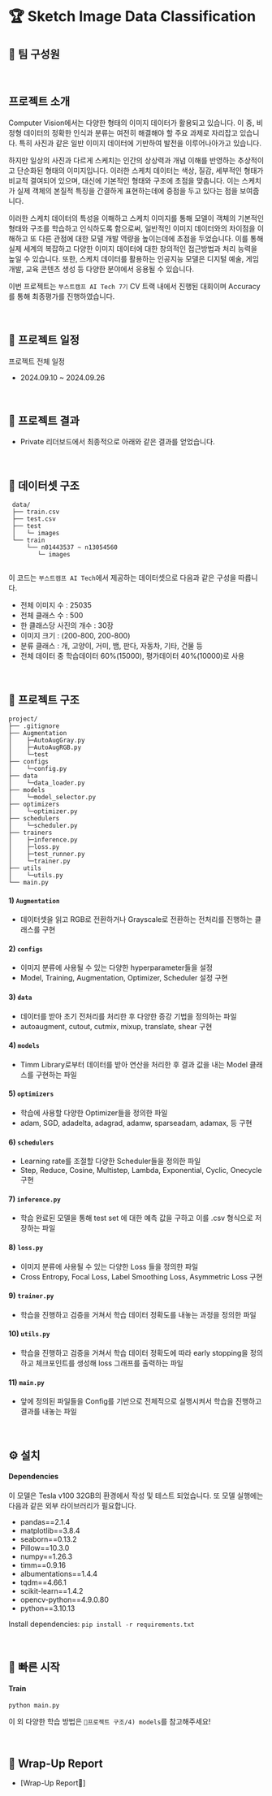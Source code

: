 
# 🏆 Sketch Image Data Classification

## 🥇 팀 구성원

<br />

## 프로젝트 소개
Computer Vision에서는 다양한 형태의 이미지 데이터가 활용되고 있습니다. 이 중, 비정형 데이터의 정확한 인식과 분류는 여전히 해결해야 할 주요 과제로 자리잡고 있습니다. 특히 사진과 같은 일반 이미지 데이터에 기반하여 발전을 이루어나아가고 있습니다.

하지만 일상의 사진과 다르게 스케치는 인간의 상상력과 개념 이해를 반영하는 추상적이고 단순화된 형태의 이미지입니다. 이러한 스케치 데이터는 색상, 질감, 세부적인 형태가 비교적 결여되어 있으며, 대신에 기본적인 형태와 구조에 초점을 맞춥니다. 이는 스케치가 실제 객체의 본질적 특징을 간결하게 표현하는데에 중점을 두고 있다는 점을 보여줍니다.

이러한 스케치 데이터의 특성을 이해하고 스케치 이미지를 통해 모델이 객체의 기본적인 형태와 구조를 학습하고 인식하도록 함으로써, 일반적인 이미지 데이터와의 차이점을 이해하고 또 다른 관점에 대한 모델 개발 역량을 높이는데에 초점을 두었습니다. 이를 통해 실제 세계의 복잡하고 다양한 이미지 데이터에 대한 창의적인 접근방법과 처리 능력을 높일 수 있습니다. 또한, 스케치 데이터를 활용하는 인공지능 모델은 디지털 예술, 게임 개발, 교육 콘텐츠 생성 등 다양한 분야에서 응용될 수 있습니다.

이번 프로젝트는 `부스트캠프 AI Tech 7기` CV 트랙 내에서 진행된 대회이며 Accuracy를 통해 최종평가를 진행하였습니다.

<br />

## 📅 프로젝트 일정
프로젝트 전체 일정

- 2024.09.10 ~ 2024.09.26

<br />

## 🥈 프로젝트 결과
- Private 리더보드에서 최종적으로 아래와 같은 결과를 얻었습니다.

<br />

## 🥉 데이터셋 구조
```
 data/
 ├── train.csv
 ├── test.csv
 ├── test
 │   └─ images
 └── train
     └── n01443537 ~ n13054560
        └─ images
 
```
이 코드는 `부스트캠프 AI Tech`에서 제공하는 데이터셋으로 다음과 같은 구성을 따릅니다. 
- 전체 이미지 수 : 25035
- 전체 클래스 수 : 500
- 한 클래스당 사진의 개수 : 30장 
- 이미지 크기 : (200-800, 200-800)
- 분류 클래스 : 개, 고양이, 거미, 뱀, 판다, 자동차, 기타, 건물 등
- 전체 데이터 중 학습데이터 60%(15000), 평가데이터 40%(10000)로 사용

<br />

## 🥉 프로젝트 구조
```
project/
├── .gitignore
├── Augmentation
│    ├─AutoAugGray.py
│    ├─AutoAugRGB.py
│    └─test
├── configs
│    └─config.py
├── data
│    └─data_loader.py
├── models
│    └─model_selector.py
├── optimizers
│    └─optimizer.py
├── schedulers
│    └─scheduler.py
├── trainers
│    ├─inference.py
│    ├─loss.py
│    ├─test_runner.py
│    └─trainer.py
├── utils
│    └─utils.py
└── main.py
```

#### 1) `Augmentation`
- 데이터셋을 읽고 RGB로 전환하거나 Grayscale로 전환하는 전처리를 진행하는 클래스를 구현
#### 2) `configs`
- 이미지 분류에 사용될 수 있는 다양한 hyperparameter들을 설정
- Model, Training, Augmentation, Optimizer, Scheduler 설정 구현
#### 3) `data`
- 데이터를 받아 초기 전처리를 처리한 후 다양한 증강 기법을 정의하는 파일 
- autoaugment, cutout, cutmix, mixup, translate, shear 구현
#### 4) `models`
- Timm Library로부터 데이터를 받아 연산을 처리한 후 결과 값을 내는 Model 클래스를 구현하는 파일 
#### 5) `optimizers`
- 학습에 사용할 다양한 Optimizer들을 정의한 파일
- adam, SGD, adadelta, adagrad, adamw, sparseadam, adamax, 등 구현
#### 6) `schedulers`
- Learning rate를 조절할 다양한 Scheduler들을 정의한 파일
- Step, Reduce, Cosine, Multistep, Lambda, Exponential, Cyclic, Onecycle 구현
#### 7) `inference.py`
- 학습 완료된 모델을 통해 test set 에 대한 예측 값을 구하고 이를 .csv 형식으로 저장하는 파일 
#### 8) `loss.py`
- 이미지 분류에 사용될 수 있는 다양한 Loss 들을 정의한 파일
- Cross Entropy, Focal Loss, Label Smoothing Loss, Asymmetric Loss 구현
#### 9) `trainer.py`
- 학습을 진행하고 검증을 거쳐서 학습 데이터 정확도를 내놓는 과정을 정의한 파일
#### 10) `utils.py`
- 학습을 진행하고 검증을 거쳐서 학습 데이터 정확도에 따라 early stopping을 정의하고 체크포인트를 생성해 loss 그래프를 출력하는 파일
#### 11) `main.py`
- 앞에 정의된 파일들을 Config를 기반으로 전체적으로 실행시켜서 학습을 진행하고 결과를 내놓는 파일

<br />

## ⚙️ 설치

#### Dependencies
이 모델은 Tesla v100 32GB의 환경에서 작성 및 테스트 되었습니다.
또 모델 실행에는 다음과 같은 외부 라이브러리가 필요합니다.

- pandas==2.1.4
- matplotlib==3.8.4
- seaborn==0.13.2
- Pillow==10.3.0
- numpy==1.26.3
- timm==0.9.16
- albumentations==1.4.4
- tqdm==4.66.1
- scikit-learn==1.4.2
- opencv-python==4.9.0.80
- python==3.10.13

Install dependencies: `pip install -r requirements.txt`

<br />

## 🚀 빠른 시작
#### Train
`python main.py`

이 외 다양한 학습 방법은 `🥉프로젝트 구조/4) models`를 참고해주세요!

<br />

## 🏅 Wrap-Up Report   
- [Wrap-Up Report👑]
